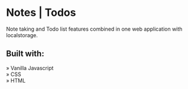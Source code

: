 # Notes | Todos

Note taking and Todo list features combined in one web application with localstorage.

## Built with:

» Vanilla Javascript  
» CSS  
» HTML
